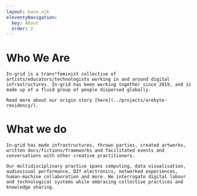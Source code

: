 ```yaml
---
layout: base.njk
eleventyNavigation:
  key: About
  order: 2
---
```


<!-- Just popping HTML in here because it's a one off i.e. don't need a template -->
<!-- Keep writing mark-down for the text inside of a div, i.e. don't use p tags  -->

<div class="main-content mt-16 px-8">

  <div class="p-2 col-span-3 border-indigo-600 border text-indigo-600 border-dotted shadow-lg shadow-indigo-600">	
    <h1 class="flex items-center justify-center">
      Who We Are 
    </h1>
  </div>

  <div class="mx-auto p-4 m-4 border-dotted border-indigo-600 border">
    <!-- This is mark-down in here -->

    In-grid is a trans*feminist collective of artists/educators/technologists working in and around digital infrastructures. In-grid has been working together since 2019, and is made up of a fluid group of people dispersed globally. 

    Read more about our origin story [here](../projects/arebyte-residency/).

  </div>

  <div class="p-2 col-span-3 border-indigo-600 border text-indigo-600 border-dotted shadow-lg shadow-indigo-600">	
    <h1 class="flex items-center justify-center">
      What we do 
    </h1>
  </div>


  <div class="mx-auto p-4 m-4 border-dotted border-indigo-600 border">
    <!-- This is mark-down in here -->
  
    In-grid has made infrastructures, thrown parties, created artworks, written docs/fictions/frameworks and facilitated events and conversations with other creative practitioners.

    Our multidisciplinary practice spans computing, data visualisation, audiovisual performance, DIY electronics, networked experiences, human-machine collaboration and more. We interrogate digital labour and technological systems while embracing collective practices and knowledge sharing.

  </div>

</div>